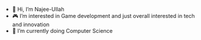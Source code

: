 - 👋 Hi, I’m Najee-Ullah
- 🎮 I’m interested in Game development and just overall interested in tech and innovation
- 🌱 I’m currently doing Computer Science

